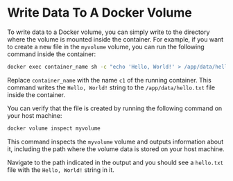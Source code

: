 # Write Data To A Docker Volume

To write data to a Docker volume, you can simply write to the directory where the volume is mounted inside the container. For example, if you want to create a new file in the `myvolume` volume, you can run the following command inside the container:

```bash
docker exec container_name sh -c "echo 'Hello, World!' > /app/data/hello.txt"
```

Replace `container_name` with the name `c1` of the running container. This command writes the `Hello, World!` string to the `/app/data/hello.txt` file inside the container.

You can verify that the file is created by running the following command on your host machine:

```bash
docker volume inspect myvolume
```

This command inspects the `myvolume` volume and outputs information about it, including the path where the volume data is stored on your host machine.

Navigate to the path indicated in the output and you should see a `hello.txt` file with the `Hello, World!` string in it.
